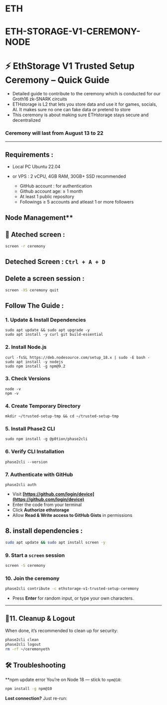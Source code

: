 # ETH

# ETH-STORAGE-V1-CEREMONY-NODE

# ⚡ EthStorage V1 Trusted Setup Ceremony – Quick Guide

* Detailed guide to contribute to the ceremony which is conducted for our Groth16 zk-SNARK circuits
* ETHstorage is L2 that lets you store data and use it for games, socials, AI. It makes sure no one can fake data or pretend to store
* This ceremony is about making sure ETHstorage stays secure and decentralized

### Ceremony will last from August 13 to 22

---

## Requirements :
- Local PC Ubuntu 22.04
- or VPS : 2 vCPU, 4GB RAM, 30GB+ SSD recommended

  * GitHub account : for authentication
  * Github account age: ≥ 1 month  
  * At least 1 public repository  
  * Followings ≥ 5 accounts and atleast 1 or more followers
 
 ## Node Management**
  
## 🔄 Ateched screen :

```bash
screen -r ceremony
```

## Deteched Screen :   `Ctrl + A + D`  

## Delete a screen session :

```bash
screen -XS ceremony quit
```

## Follow The Guide :

### 1. Update & Install Dependencies
```
sudo apt update && sudo apt upgrade -y
sudo apt install -y curl git build-essential
```

### 2. Install Node.js
```
curl -fsSL https://deb.nodesource.com/setup_18.x | sudo -E bash -
sudo apt install -y nodejs
sudo npm install -g npm@9.2
```

### 3. Check Versions


```
node -v
npm -v
```

### 4. Create Temporary Directory

```
mkdir ~/trusted-setup-tmp && cd ~/trusted-setup-tmp

```
### 5. Install Phase2 CLI

```
sudo npm install -g @p0tion/phase2cli
```

### 6. Verify CLI Installation


```
phase2cli --version
```

### 7. Authenticate with GitHub

```
phase2cli auth
```

* Visit **[https://github.com/login/device](https://github.com/login/device)**
* Enter the code from your terminal
* Click **Authorize ethstorage**
* Allow **Read & Write access to GitHub Gists** in permissions

## 8. install dependencies :
```bash
sudo apt update && sudo apt install screen -y
```

### 9.  Start a `screen` session

```bash
screen -S ceremony
```

### 10.  Join the ceremony

```bash
phase2cli contribute -c ethstorage-v1-trusted-setup-ceremony
```

* Press **Enter** for random input, or type your own characters.

---

## 🧹11.  Cleanup & Logout

When done, it’s recommended to clean up for security:

```bash
phase2cli clean
phase2cli logout
rm -rf ~/ceremonyeth
```

## 🛠 Troubleshooting

**npm update error You’re on Node 18 — stick to `npm@10`:

```bash
npm install -g npm@10
```

**Lost connection?**
Just re-run:
